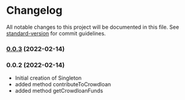 # Changelog

All notable changes to this project will be documented in this file. See [standard-version](https://github.com/conventional-changelog/standard-version) for commit guidelines.

### [0.0.3](https://github.com/mangata-finance/polkadot-sdk/compare/v0.0.2...v0.0.3) (2022-02-14)

### 0.0.2 (2022-02-14)

- Initial creation of Singleton
- added method contributeToCrowdloan
- added method getCrowdloanFunds
